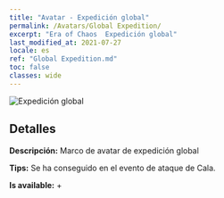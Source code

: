 ```yaml
---
title: "Avatar - Expedición global"
permalink: /Avatars/Global Expedition/
excerpt: "Era of Chaos  Expedición global"
last_modified_at: 2021-07-27
locale: es
ref: "Global Expedition.md"
toc: false
classes: wide
---
```

 ![Expedición global](/images/a/avatarFrame_201.png)

## Detalles

 **Descripción:** Marco de avatar de expedición global 

 **Tips:** Se ha conseguido en el evento de ataque de Cala. 

 **Is available:**  + 

